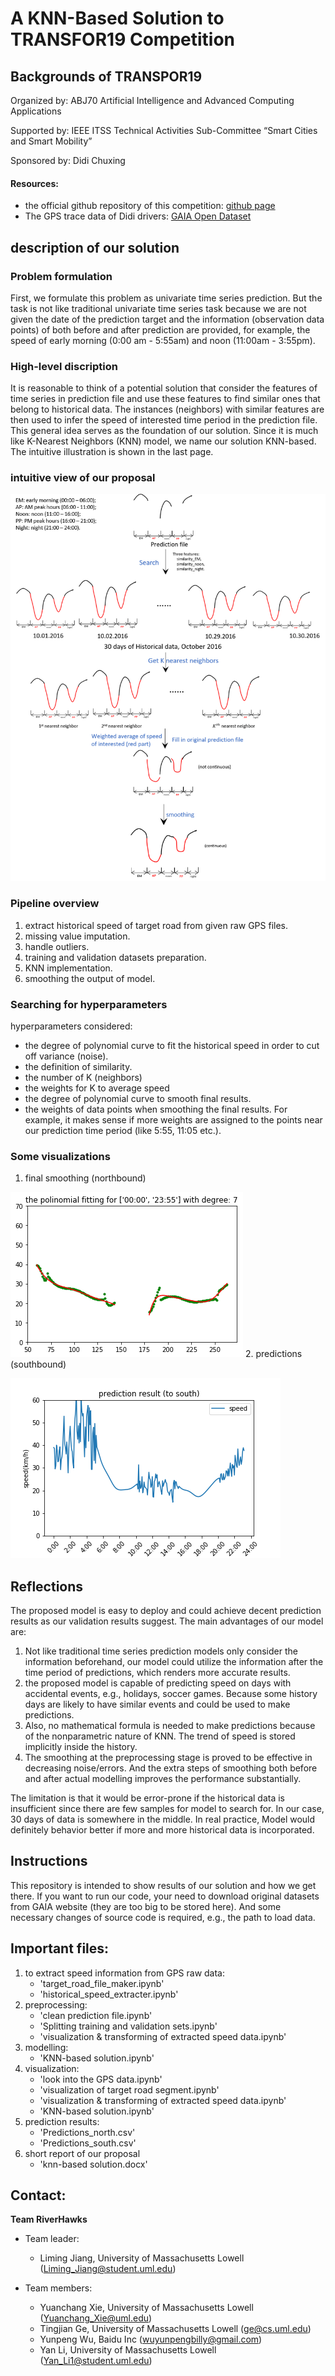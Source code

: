 # A KNN-Based Solution to TRANSFOR19 Competition

## Backgrounds of TRANSPOR19
Organized by: ABJ70 Artificial Intelligence and Advanced Computing Applications

Supported by: IEEE ITSS Technical Activities Sub-Committee “Smart Cities and Smart Mobility”

Sponsored by: Didi Chuxing

#### Resources:
- the official github repository of this competition: 
	[github page](https://github.com/TRANSFORABJ70/TRANSFOR19)
- The GPS trace data of Didi drivers:
	[GAIA Open Dataset](https://outreach.didichuxing.com/research/opendata/en/)

## description of our solution
### Problem formulation
First, we formulate this problem as univariate time series prediction. But the task is not like traditional 
univariate time series task because we are not given the date of the prediction target and the information 
(observation data points) of both before and after prediction are provided, for example, the speed of early 
morning (0:00 am - 5:55am) and noon (11:00am - 3:55pm). 
### High-level discription
It is reasonable to think of a potential solution that consider the features of time series in prediction file and use these features to find similar ones that belong to historical data. The instances (neighbors) with similar features are then used to infer the speed of interested time period in the prediction file. This general idea serves as the foundation of our solution. Since it is much like K-Nearest Neighbors (KNN) model, we name our solution KNN-based. The intuitive illustration is shown in the last page.
### intuitive view of our proposal
![alt text](proposal_graphic_view.png "Title")
### Pipeline overview
1. extract historical speed of target road from given raw GPS files.
2. missing value imputation.
3. handle outliers.
4. training and validation datasets preparation.
5. KNN implementation.
6. smoothing the output of model.
### Searching for hyperparameters
hyperparameters considered:
- the degree of polynomial curve to fit the historical speed in order to cut off variance (noise).
- the definition of similarity. 
- the number of K (neighbors)
- the weights for K to average speed
- the degree of polynomial curve to smooth final results.
- the weights of data points when smoothing the final results. For example, it makes sense if more weights are assigned to the points near our prediction time period (like 5:55, 11:05 etc.).
### Some visualizations
1. final smoothing (northbound)

![alt text](smoothing_north.png "Title")
2. predictions (southbound)

![alt text](prediction_south.png "Title")

## Reflections
The proposed model is easy to deploy and could achieve decent prediction results as our validation results suggest. The main advantages of our model are:

1. Not like traditional time series prediction models only consider the information beforehand, our model could utilize the information after the time period of predictions, which renders more accurate results. 
2. the proposed model is capable of predicting speed on days with accidental events, e.g., holidays, soccer games. Because some history days are likely to have similar events and could be used to make predictions.
3. Also, no mathematical formula is needed to make predictions because of the nonparametric nature of KNN. The trend of speed is stored implicitly inside the history. 
4. The smoothing at the preprocessing stage is proved to be effective in decreasing noise/errors. And the extra steps of smoothing both before and after actual modelling improves the performance substantially.

The limitation is that it would be error-prone if the historical data is insufficient since there are few samples for model to search for. In our case, 30 days of data is somewhere in the middle. In real practice, Model would definitely behavior better if more and more historical data is incorporated.

## Instructions
This repository is intended to show results of our solution and how we get there. If you want to run our
code, your need to download original datasets from GAIA website (they are too big to be stored here). And 
some necessary changes of source code is required, e.g., the path to load data.

## Important files:
1. to extract speed information from GPS raw data:
	- 'target_road_file_maker.ipynb'
	- 'historical_speed_extracter.ipynb'
2. preprocessing:
	- 'clean prediction file.ipynb'
	- 'Splitting training and validation sets.ipynb'
	- 'visualization & transforming of extracted speed data.ipynb'
3. modelling:
	- 'KNN-based solution.ipynb'
4. visualization:
	- 'look into the GPS data.ipynb' 
	- 'visualization of target road segment.ipynb'
	- 'visualization & transforming of extracted speed data.ipynb'
	- 'KNN-based solution.ipynb' 
5. prediction results:
	- 'Predictions_north.csv'
	- 'Predictions_south.csv'
6. short report of our proposal
	- 'knn-based solution.docx'

## Contact:
**Team RiverHawks** 

- Team leader: 
	
	- Liming Jiang, University of Massachusetts Lowell (Liming_Jiang@student.uml.edu)

- Team members: 
	- Yuanchang Xie, University of Massachusetts Lowell (Yuanchang_Xie@uml.edu)
	- Tingjian Ge, University of Massachusetts Lowell  (ge@cs.uml.edu)
	- Yunpeng Wu, Baidu Inc (wuyunpengbilly@gmail.com)
	- Yan Li, University of Massachusetts Lowell  (Yan_Li1@student.uml.edu)

